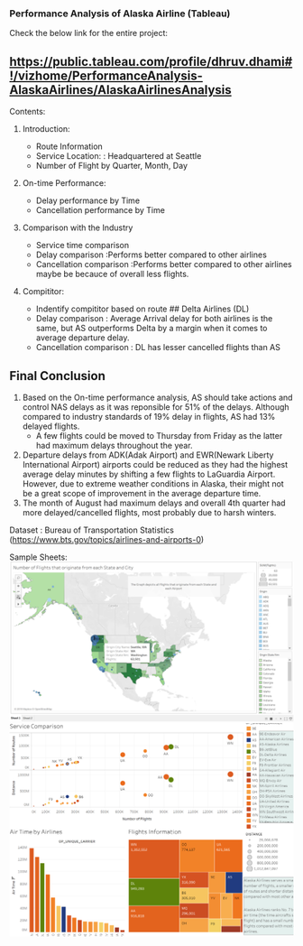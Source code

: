 ### Performance Analysis of Alaska Airline (Tableau)

Check the below link for the entire project:
## https://public.tableau.com/profile/dhruv.dhami#!/vizhome/PerformanceAnalysis-AlaskaAirlines/AlaskaAirlinesAnalysis

Contents:

1. Introduction: 
    * Route Information 
    * Service Location: : Headquartered at Seattle
    * Number of Flight by Quarter, Month, Day
    
2. On-time Performance:
    * Delay performance by Time
    * Cancellation performance by Time
    
3. Comparison with the Industry
    * Service time comparison
    * Delay comparison        :Performs better compared to other airlines
    * Cancellation comparison :Performs better compared to other airlines maybe be becauce of overall less flights.
    
4. Compititor: 
    * Indentify compititor based on route ## Delta Airlines (DL)
    * Delay comparison         : Average Arrival delay for both airlines is the same, but AS outperforms Delta by a margin when it comes to average departure delay.
    * Cancellation comparison  : DL has lesser cancelled flights than AS
    
## Final Conclusion
  1) Based on the On-time performance analysis, AS should take actions and control NAS delays as it was reponsible for 51% of the delays. Although compared to industry standards        of 19% delay in flights, AS had 13% delayed flights.
      * A few flights could be moved to Thursday from Friday as the latter had maximum delays throughout the year.
  3) Departure delays from ADK(Adak Airport) and EWR(Newark Liberty International Airport) airports could be reduced as they had the highest average delay minutes by shifting a few flights to LaGuardia Airport. However, due to extreme weather conditions in Alaska, their might not be a great scope of improvement in the average departure time.
  4) The month of August had maximum delays and overall 4th quarter had more delayed/cancelled flights, most probably due to harsh winters.
    
Dataset : Bureau of Transportation Statistics (https://www.bts.gov/topics/airlines-and-airports-0)

Sample Sheets:
![](ASImages/Sample2.png)
![](ASImages/Sample3.png)

